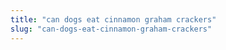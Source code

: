 ```yaml
---
title: "can dogs eat cinnamon graham crackers"
slug: "can-dogs-eat-cinnamon-graham-crackers"
---
```


